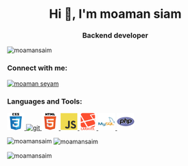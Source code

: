 <h1 align="center">Hi 👋, I'm moaman siam</h1>
<h3 align="center">Backend developer</h3>

<p align="left"> <img src="https://komarev.com/ghpvc/?username=moamansaim&label=Profile%20views&color=0e75b6&style=flat" alt="moamansaim" /> </p>

<h3 align="left">Connect with me:</h3>
<p align="left">
<a href="https://linkedin.com/in/moaman seyam" target="blank"><img align="center" src="https://raw.githubusercontent.com/rahuldkjain/github-profile-readme-generator/master/src/images/icons/Social/linked-in-alt.svg" alt="moaman seyam" height="30" width="40" /></a>
</p>

<h3 align="left">Languages and Tools:</h3>
<p align="left"> <a href="https://www.w3schools.com/css/" target="_blank" rel="noreferrer"> <img src="https://raw.githubusercontent.com/devicons/devicon/master/icons/css3/css3-original-wordmark.svg" alt="css3" width="40" height="40"/> </a> <a href="https://git-scm.com/" target="_blank" rel="noreferrer"> <img src="https://www.vectorlogo.zone/logos/git-scm/git-scm-icon.svg" alt="git" width="40" height="40"/> </a> <a href="https://www.w3.org/html/" target="_blank" rel="noreferrer"> <img src="https://raw.githubusercontent.com/devicons/devicon/master/icons/html5/html5-original-wordmark.svg" alt="html5" width="40" height="40"/> </a> <a href="https://developer.mozilla.org/en-US/docs/Web/JavaScript" target="_blank" rel="noreferrer"> <img src="https://raw.githubusercontent.com/devicons/devicon/master/icons/javascript/javascript-original.svg" alt="javascript" width="40" height="40"/> </a> <a href="https://laravel.com/" target="_blank" rel="noreferrer"> <img src="https://raw.githubusercontent.com/devicons/devicon/master/icons/laravel/laravel-plain-wordmark.svg" alt="laravel" width="40" height="40"/> </a> <a href="https://www.mysql.com/" target="_blank" rel="noreferrer"> <img src="https://raw.githubusercontent.com/devicons/devicon/master/icons/mysql/mysql-original-wordmark.svg" alt="mysql" width="40" height="40"/> </a> <a href="https://www.php.net" target="_blank" rel="noreferrer"> <img src="https://raw.githubusercontent.com/devicons/devicon/master/icons/php/php-original.svg" alt="php" width="40" height="40"/> </a> </p>

<p><img align="left" src="https://github-readme-stats.vercel.app/api/top-langs?username=moamansaim&show_icons=true&locale=en&layout=compact" alt="moamansaim" /></p>

<p>&nbsp;<img align="center" src="https://github-readme-stats.vercel.app/api?username=moamansaim&show_icons=true&locale=en" alt="moamansaim" /></p>

<p><img align="center" src="https://github-readme-streak-stats.herokuapp.com/?user=moamansaim&" alt="moamansaim" /></p>
